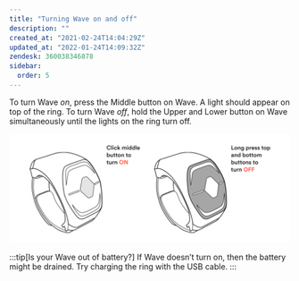 ```yaml
---
title: "Turning Wave on and off"
description: ""
created_at: "2021-02-24T14:04:29Z"
updated_at: "2022-01-24T14:09:32Z"
zendesk: 360038346878
sidebar:
  order: 5
---
```


To turn Wave _on_, press the Middle button on Wave. A light should appear on top of the ring.
To turn Wave _off_, hold the Upper and Lower button on Wave simultaneously until the lights on the ring turn off.

![](../../../assets/images/article_360018047658_image_0.png)

:::tip[Is your Wave out of battery?]
If Wave doesn’t turn on, then the battery might be drained. Try charging the ring with the USB cable.
:::
